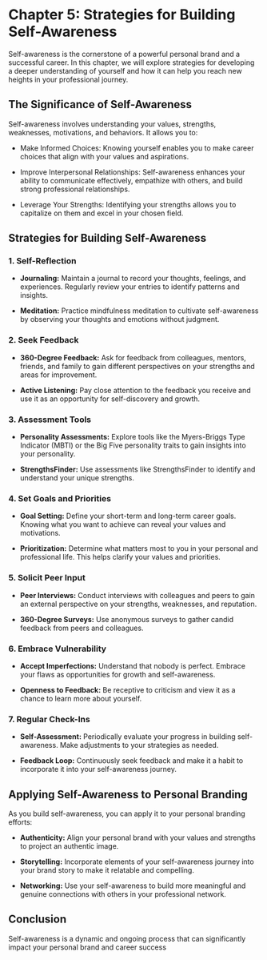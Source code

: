 Chapter 5: Strategies for Building Self-Awareness
=================================================

Self-awareness is the cornerstone of a powerful personal brand and a successful career. In this chapter, we will explore strategies for developing a deeper understanding of yourself and how it can help you reach new heights in your professional journey.

The Significance of Self-Awareness
----------------------------------

Self-awareness involves understanding your values, strengths, weaknesses, motivations, and behaviors. It allows you to:

* Make Informed Choices: Knowing yourself enables you to make career choices that align with your values and aspirations.

* Improve Interpersonal Relationships: Self-awareness enhances your ability to communicate effectively, empathize with others, and build strong professional relationships.

* Leverage Your Strengths: Identifying your strengths allows you to capitalize on them and excel in your chosen field.

Strategies for Building Self-Awareness
--------------------------------------

### 1. **Self-Reflection**

* **Journaling:** Maintain a journal to record your thoughts, feelings, and experiences. Regularly review your entries to identify patterns and insights.

* **Meditation:** Practice mindfulness meditation to cultivate self-awareness by observing your thoughts and emotions without judgment.

### 2. **Seek Feedback**

* **360-Degree Feedback:** Ask for feedback from colleagues, mentors, friends, and family to gain different perspectives on your strengths and areas for improvement.

* **Active Listening:** Pay close attention to the feedback you receive and use it as an opportunity for self-discovery and growth.

### 3. **Assessment Tools**

* **Personality Assessments:** Explore tools like the Myers-Briggs Type Indicator (MBTI) or the Big Five personality traits to gain insights into your personality.

* **StrengthsFinder:** Use assessments like StrengthsFinder to identify and understand your unique strengths.

### 4. **Set Goals and Priorities**

* **Goal Setting:** Define your short-term and long-term career goals. Knowing what you want to achieve can reveal your values and motivations.

* **Prioritization:** Determine what matters most to you in your personal and professional life. This helps clarify your values and priorities.

### 5. **Solicit Peer Input**

* **Peer Interviews:** Conduct interviews with colleagues and peers to gain an external perspective on your strengths, weaknesses, and reputation.

* **360-Degree Surveys:** Use anonymous surveys to gather candid feedback from peers and colleagues.

### 6. **Embrace Vulnerability**

* **Accept Imperfections:** Understand that nobody is perfect. Embrace your flaws as opportunities for growth and self-awareness.

* **Openness to Feedback:** Be receptive to criticism and view it as a chance to learn more about yourself.

### 7. **Regular Check-Ins**

* **Self-Assessment:** Periodically evaluate your progress in building self-awareness. Make adjustments to your strategies as needed.

* **Feedback Loop:** Continuously seek feedback and make it a habit to incorporate it into your self-awareness journey.

Applying Self-Awareness to Personal Branding
--------------------------------------------

As you build self-awareness, you can apply it to your personal branding efforts:

* **Authenticity:** Align your personal brand with your values and strengths to project an authentic image.

* **Storytelling:** Incorporate elements of your self-awareness journey into your brand story to make it relatable and compelling.

* **Networking:** Use your self-awareness to build more meaningful and genuine connections with others in your professional network.

Conclusion
----------

Self-awareness is a dynamic and ongoing process that can significantly impact your personal brand and career success
